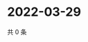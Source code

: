 # 2022-03-29

共 0 条

<!-- BEGIN WEIBO -->
<!-- 最后更新时间 Tue Mar 29 2022 11:31:18 GMT+0800 (China Standard Time) -->

<!-- END WEIBO -->
